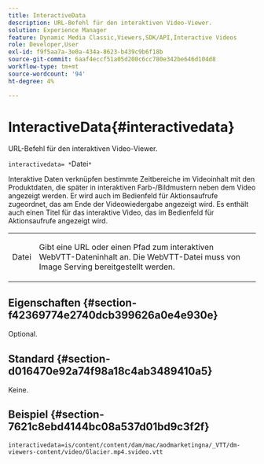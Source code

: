 ```yaml
---
title: InteractiveData
description: URL-Befehl für den interaktiven Video-Viewer.
solution: Experience Manager
feature: Dynamic Media Classic,Viewers,SDK/API,Interactive Videos
role: Developer,User
exl-id: f9f5aa7a-3e0a-434a-8623-b439c9b6f18b
source-git-commit: 6aaf4eccf51a05d200c6cc780e342be646d104d8
workflow-type: tm+mt
source-wordcount: '94'
ht-degree: 4%

---
```


# InteractiveData{#interactivedata}

URL-Befehl für den interaktiven Video-Viewer.

`interactivedata= *`Datei`*`

Interaktive Daten verknüpfen bestimmte Zeitbereiche im Videoinhalt mit den Produktdaten, die später in interaktiven Farb-/Bildmustern neben dem Video angezeigt werden. Er wird auch im Bedienfeld für Aktionsaufrufe zugeordnet, das am Ende der Videowiedergabe angezeigt wird. Es enthält auch einen Titel für das interaktive Video, das im Bedienfeld für Aktionsaufrufe angezeigt wird.

<table id="table_C616483932C2482CA9794DDD7313FD7C"> 
 <tbody> 
  <tr> 
   <td colname="col1"> <p> <span class="codeph"> <span class="varname"> Datei</span> </span> </p> </td> 
   <td colname="col2"> <p> Gibt eine URL oder einen Pfad zum interaktiven WebVTT-Dateninhalt an. Die WebVTT-Datei muss von Image Serving bereitgestellt werden. </p> </td> 
  </tr> 
 </tbody> 
</table>

## Eigenschaften {#section-f42369774e2740dcb399626a0e4e930e}

Optional.

## Standard {#section-d016470e92a74f98a18c4ab3489410a5}

Keine.

## Beispiel {#section-7621c8ebd4144bc08a537d01bd9c3f2f}

```
interactivedata=is/content/content/dam/mac/aodmarketingna/_VTT/dm-viewers-content/video/Glacier.mp4.svideo.vtt
```
